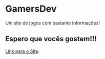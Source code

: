 # GamersDev

Um site de jogos com bastante informações! 

## Espero que vocês gostem!!!

 [Link para o Site](https://gamersdev.herokuapp.com/).

